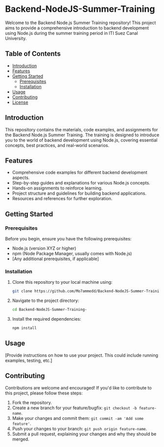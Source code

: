 # Backend-NodeJS-Summer-Training

Welcome to the Backend Node.js Summer Training repository! This project aims to provide a comprehensive introduction to backend development using Node.js during the summer training period in ITI Suez Canal University.

## Table of Contents

- [Introduction](#introduction)
- [Features](#features)
- [Getting Started](#getting-started)
  - [Prerequisites](#prerequisites)
  - [Installation](#installation)
- [Usage](#usage)
- [Contributing](#contributing)
- [License](#license)

## Introduction

This repository contains the materials, code examples, and assignments for the Backend Node.js Summer Training. The training is designed to introduce you to the world of backend development using Node.js, covering essential concepts, best practices, and real-world scenarios.

## Features

- Comprehensive code examples for different backend development aspects.
- Step-by-step guides and explanations for various Node.js concepts.
- Hands-on assignments to reinforce learning.
- Project structure and guidelines for building backend applications.
- Resources and references for further exploration.

## Getting Started

### Prerequisites

Before you begin, ensure you have the following prerequisites:

- Node.js (version XYZ or higher)
- npm (Node Package Manager, usually comes with Node.js)
- [Any additional prerequisites, if applicable]

### Installation

1. Clone this repository to your local machine using:

   ```bash
   git clone https://github.com/Mo7ammedd/Backend-NodeJS-Summer-Training-.git
   ```

2. Navigate to the project directory:

   ```bash
   cd Backend-NodeJS-Summer-Training-
   ```

3. Install the required dependencies:

   ```bash
   npm install
   ```

## Usage

[Provide instructions on how to use your project. This could include running examples, testing, etc.]

## Contributing

Contributions are welcome and encouraged! If you'd like to contribute to this project, please follow these steps:

1. Fork the repository.
2. Create a new branch for your feature/bugfix: `git checkout -b feature-name`.
3. Make your changes and commit them: `git commit -am 'Add some feature'`.
4. Push your changes to your branch: `git push origin feature-name`.
5. Submit a pull request, explaining your changes and why they should be merged.


